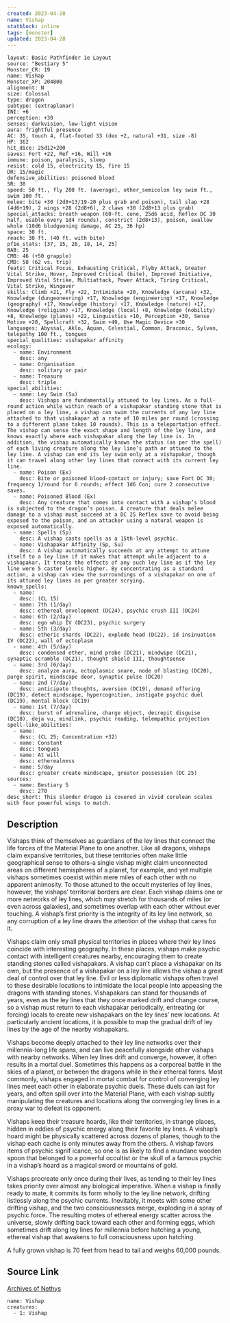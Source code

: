 ```yaml
---
created: 2023-04-28
name: Vishap
statblock: inline
tags: [monster]
updated: 2023-04-28
---
```

```statblock
layout: Basic Pathfinder 1e Layout
source: "Bestiary 5"
Monster_CR: 19
name: Vishap
Monster_XP: 204800
alignment: N
size: Colossal
type: dragon
subtype: (extraplanar)
INI: +6
perception: +30
senses: darkvision, low-light vision
aura: frightful presence
AC: 35, touch 4, flat-footed 33 (dex +2, natural +31, size -8)
HP: 362
hit_dice: 25d12+200
saves: Fort +22, Ref +16, Will +16
immune: poison, paralysis, sleep
resist: cold 15, electricity 15, fire 15
DR: 15/magic
defensive_abilities: poisoned blood
SR: 30
speed: 50 ft., fly 200 ft. (average), other_semicolon ley swim ft., swim 100 ft.
melee: bite +30 (2d8+13/19-20 plus grab and poison), tail slap +28 (4d6+19), 2 wings +28 (2d8+6), 2 claws +30 (2d8+13 plus grab)
special_attacks: breath weapon (60-ft. cone, 25d6 acid, Reflex DC 30 half, usable every 1d4 rounds), constrict (2d8+13), poison, swallow whole (10d6 bludgeoning damage, AC 25, 36 hp)
space: 30 ft.
reach: 30 ft. (40 ft. with bite)
pf1e_stats: [37, 15, 26, 18, 14, 25]
BAB: 25
CMB: 46 (+50 grapple)
CMD: 58 (62 vs. trip)
feats: Critical Focus, Exhausting Critical, Flyby Attack, Greater Vital Strike, Hover, Improved Critical (bite), Improved Initiative, Improved Vital Strike, Multiattack, Power Attack, Tiring Critical, Vital Strike, Wingover
skills: Climb +21, Fly +22, Intimidate +20, Knowledge (arcana) +32, Knowledge (dungeoneering) +17, Knowledge (engineering) +17, Knowledge (geography) +17, Knowledge (history) +17, Knowledge (nature) +17, Knowledge (religion) +17, Knowledge (local) +8, Knowledge (nobility) +8, Knowledge (planes) +22, Linguistics +10, Perception +30, Sense Motive +20, Spellcraft +32, Swim +49, Use Magic Device +30
languages: Abyssal, Aklo, Aquan, Celestial, Common, Draconic, Sylvan, telepathy 100 ft., tongues
special_qualities: vishapakar affinity
ecology:
  - name: Environment
    desc: any
  - name: Organisation
    desc: solitary or pair
  - name: Treasure
    desc: triple
special_abilities:
  - name: Ley Swim (Su)
    desc: Vishaps are fundamentally attuned to ley lines. As a full-round action while within reach of a vishapakar standing stone that is placed on a ley line, a vishap can swim the currents of any ley line attached to that vishakapar at a rate of 10 miles per round (crossing to a different plane takes 10 rounds). This is a teleportation effect. The vishap can sense the exact shape and length of the ley line, and knows exactly where each vishapakar along the ley line is. In addition, the vishap automatically knows the status (as per the spell) of each living creature along the ley line’s path or attuned to the ley line. A vishap can end its ley swim only at a vishapakar, though it can travel along other ley lines that connect with its current ley line.
  - name: Poison (Ex)
    desc: Bite or poisoned blood-contact or injury; save Fort DC 30; frequency 1/round for 6 rounds; effect 1d6 Con; cure 2 consecutive saves.
  - name: Poisoned Blood (Ex)
    desc: Any creature that comes into contact with a vishap’s blood is subjected to the dragon’s poison. A creature that deals melee damage to a vishap must succeed at a DC 25 Reflex save to avoid being exposed to the poison, and an attacker using a natural weapon is exposed automatically.
  - name: Spells (Sp)
    desc: A vishap casts spells as a 15th-level psychic.
  - name: Vishapakar Affinity (Sp, Su)
    desc: A vishap automatically succeeds at any attempt to attune itself to a ley line if it makes that attempt while adjacent to a vishapakar. It treats the effects of any such ley line as if the ley line were 5 caster levels higher. By concentrating as a standard action, a vishap can view the surroundings of a vishapakar on one of its attuned ley lines as per greater scrying.
known_spells:
  - name:
    desc: (CL 15)
  - name: 7th (1/day)
    desc: ethereal envelopment (DC24), psychic crush III (DC24)
  - name: 6th (2/day)
    desc: ego whip IV (DC23), psychic surgery
  - name: 5th (3/day)
    desc: etheric shards (DC22), explode head (DC22), id insinuation IV (DC22), wall of ectoplasm
  - name: 4th (5/day)
    desc: condensed ether, mind probe (DC21), mindwipe (DC21), synaptic scramble (DC21), thought shield III, thoughtsense
  - name: 3rd (6/day)
    desc: analyze aura, ectoplasmic snare, node of blasting (DC20), purge spirit, mindscape door, synaptic pulse (DC20)
  - name: 2nd (7/day)
    desc: anticipate thoughts, aversion (DC19), demand offering (DC19), detect mindscape, hypercognition, instigate psychic duel (DC19), mental block (DC19)
  - name: 1st (7/day)
    desc: burst of adrenaline, charge object, decrepit disguise (DC18), deja vu, mindlink, psychic reading, telempathic projection
spell-like_abilities:
  - name:
    desc: (CL 25; Concentration +32)
  - name: Constant
    desc: tongues
  - name: At will
    desc: etherealness
  - name: 5/day
    desc: greater create mindscape, greater possession (DC 25)
sources:
  - name: Bestiary 5
    desc: 270
desc_short: This slender dragon is covered in vivid cerulean scales with four powerful wings to match.
```
## Description
Vishaps think of themselves as guardians of the ley lines that connect the life forces of the Material Plane to one another. Like all dragons, vishaps claim expansive territories, but these territories often make little geographical sense to others-a single vishap might claim unconnected areas on different hemispheres of a planet, for example, and yet multiple vishaps sometimes coexist within mere miles of each other with no apparent animosity. To those attuned to the occult mysteries of ley lines, however, the vishaps’ territorial borders are clear. Each vishap claims one or more networks of ley lines, which may stretch for thousands of miles (or even across galaxies), and sometimes overlap with each other without ever touching. A vishap’s first priority is the integrity of its ley line network, so any corruption of a ley line draws the attention of the vishap that cares for it.

 Vishaps claim only small physical territories in places where their ley lines coincide with interesting geography. In these places, vishaps make psychic contact with intelligent creatures nearby, encouraging them to create standing stones called vishapakars. A vishap can’t place a vishapakar on its own, but the presence of a vishapakar on a ley line allows the vishap a great deal of control over that ley line. Evil or less diplomatic vishaps often travel to these desirable locations to intimidate the local people into appeasing the dragons with standing stones. Vishapakars can stand for thousands of years, even as the ley lines that they once marked drift and change course, so a vishap must return to each vishapakar periodically, entreating (or forcing) locals to create new vishapakars on the ley lines’ new locations. At particularly ancient locations, it is possible to map the gradual drift of ley lines by the age of the nearby vishapakars.

 Vishaps become deeply attached to their ley line networks over their millennia-long life spans, and can live peacefully alongside other vishaps with nearby networks. When ley lines drift and converge, however, it often results in a mortal duel. Sometimes this happens as a corporeal battle in the skies of a planet, or between the dragons while in their ethereal forms. Most commonly, vishaps engaged in mortal combat for control of converging ley lines meet each other in elaborate psychic duels. These duels can last for years, and often spill over into the Material Plane, with each vishap subtly manipulating the creatures and locations along the converging ley lines in a proxy war to defeat its opponent.

 Vishaps keep their treasure hoards, like their territories, in strange places, hidden in eddies of psychic energy along their favorite ley lines. A vishap’s hoard might be physically scattered across dozens of planes, though to the vishap each cache is only minutes away from the others. A vishap favors items of psychic signif icance, so one is as likely to find a mundane wooden spoon that belonged to a powerful occultist or the skull of a famous psychic in a vishap’s hoard as a magical sword or mountains of gold.

 Vishaps procreate only once during their lives, as tending to their ley lines takes priority over almost any biological imperative. When a vishap is finally ready to mate, it commits its form wholly to the ley line network, drifting listlessly along the psychic currents. Inevitably, it meets with some other drifting vishap, and the two consciousnesses merge, exploding in a spray of psychic force. The resulting motes of ethereal energy scatter across the universe, slowly drifting back toward each other and forming eggs, which sometimes drift along ley lines for millennia before hatching a young, ethereal vishap that awakens to full consciousness upon hatching.

 A fully grown vishap is 70 feet from head to tail and weighs 60,000 pounds.
## Source Link
[Archives of Nethys](https://aonprd.com/MonsterDisplay.aspx?ItemName=Vishap)
```encounter-table
name: Vishap
creatures:
  - 1: Vishap
```
